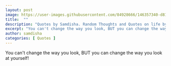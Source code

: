 ```yaml
---
layout: post
image: https://user-images.githubusercontent.com/84928666/146357340-d818ff41-2615-45ad-8557-94c1c6cd391a.jpg
title:  ""
description: "Quotes by Samdisha. Random Thoughts and Quotes on life by Samdisha Khunger."
excerpt: "You can't change the way you look, BUT you can change the way you look at yourself!"
author: samdisha
categories: [ Quotes ]
---
```


You can't change the way you look, BUT you can change the way you look at yourself!